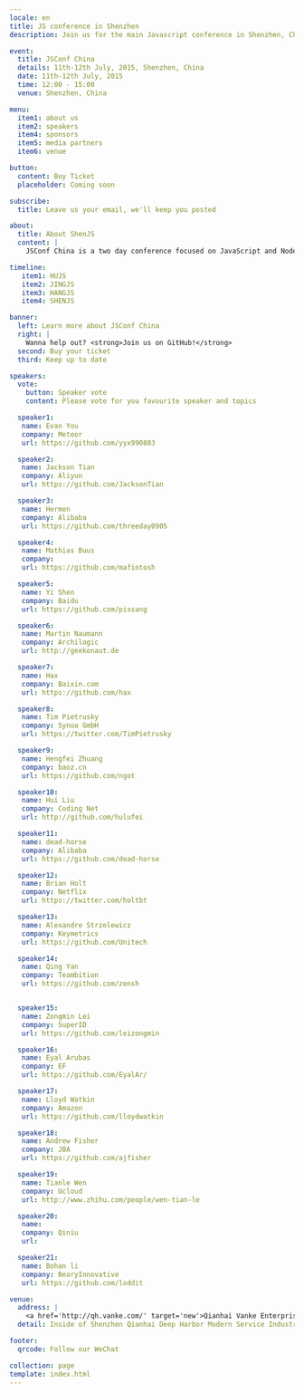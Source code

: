 ```yaml
---
locale: en
title: JS conference in Shenzhen
description: Join us for the main Javascript conference in Shenzhen, China this summer.

event:
  title: JSConf China
  details: 11th-12th July, 2015, Shenzhen, China
  date: 11th-12th July, 2015
  time: 12:00 - 15:00
  venue: Shenzhen, China

menu:
  item1: about us
  item2: speakers
  item4: sponsors
  item5: media partners
  item6: venue

button:
  content: Buy Ticket
  placeholder: Coming soon

subscribe:
  title: Leave us your email, we'll keep you posted

about:
  title: About ShenJS
  content: |
    JSConf China is a two day conference focused on JavaScript and Node.js technologies. This developer driven event brings together notable figures from both the Chinese and international JavaScript communities to share their knowledge and passion for JavaScript. After Shanghai, Beijing and Hangzhou, JSConf China is going to Shenzhen from July 11-12 in 2015.

timeline:
   item1: HUJS
   item2: JINGJS
   item3: HANGJS
   item4: SHENJS

banner:
  left: Learn more about JSConf China
  right: | 
    Wanna help out? <strong>Join us on GitHub!</strong>
  second: Buy your ticket
  third: Keep up to date

speakers:
  vote:
    button: Speaker vote
    content: Please vote for you favourite speaker and topics

  speaker1:
   name: Evan You
   company: Meteor
   url: https://github.com/yyx990803

  speaker2:
   name: Jackson Tian
   company: Aliyun
   url: https://github.com/JacksonTian

  speaker3:
   name: Hermen
   company: Alibaba
   url: https://github.com/threeday0905

  speaker4:
   name: Mathias Buus
   company:
   url: https://github.com/mafintosh

  speaker5:
   name: Yi Shen
   company: Baidu
   url: https://github.com/pissang

  speaker6:
   name: Martin Naumann
   company: Archilogic
   url: http://geekonaut.de

  speaker7:
   name: Hax
   company: Baixin.com
   url: https://github.com/hax

  speaker8:
   name: Tim Pietrusky
   company: Synoa GmbH
   url: https://twitter.com/TimPietrusky

  speaker9:
   name: Hengfei Zhuang
   company: baoz.cn
   url: https://github.com/ngot

  speaker10:
   name: Hui Liu
   company: Coding Net
   url: http://github.com/hulufei

  speaker11:
   name: dead-horse
   company: Alibaba
   url: https://github.com/dead-horse

  speaker12:
   name: Brian Holt
   company: Netflix
   url: https://twitter.com/holtbt

  speaker13:
   name: Alexandre Strzelewicz
   company: Keymetrics
   url: https://github.com/Unitech

  speaker14:
   name: Qing Yan
   company: Teambition
   url: https://github.com/zensh


  speaker15:
   name: Zongmin Lei
   company: SuperID
   url: https://github.com/leizongmin

  speaker16:
   name: Eyal Arubas
   company: EF
   url: https://github.com/EyalAr/

  speaker17:
   name: Lloyd Watkin
   company: Amazon
   url: https://github.com/lloydwatkin

  speaker18:
   name: Andrew Fisher
   company: JBA
   url: https://github.com/ajfisher

  speaker19:
   name: Tianle Wen
   company: Ucloud
   url: http://www.zhihu.com/people/wen-tian-le

  speaker20:
   name: 
   company: Qiniu
   url: 

  speaker21:
   name: Bohan li
   company: BearyInnovative
   url: https://github.com/loddit

venue:
  address: | 
    <a href='http://qh.vanke.com/' target='new'>Qianhai Vanke Enterprise Dream Park (Special Zone Mansion)</a>
  detail: Inside of Shenzhen Qianhai Deep Harbor Modern Service Industry Hezuoqu, Yuexing 2nd Road, Shenzhen

footer:
  qrcode: Follow our WeChat

collection: page
template: index.html
---
```


